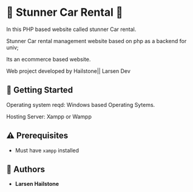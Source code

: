 
# :ocean: Stunner Car Rental :ocean:

In this PHP based website called stunner Car rental. 


Stunner Car rental management website based on php as a backend for univ;



Its an ecommerce based website.



Web project developed by Hailstone|| Larsen Dev

## :running: Getting Started


Operating system reqd: Windows based Operating Sytems.


Hosting Server: Xampp or Wampp



## :warning: Prerequisites

* Must have `xampp` installed


## :blue_book: Authors
* **Larsen Hailstone**
